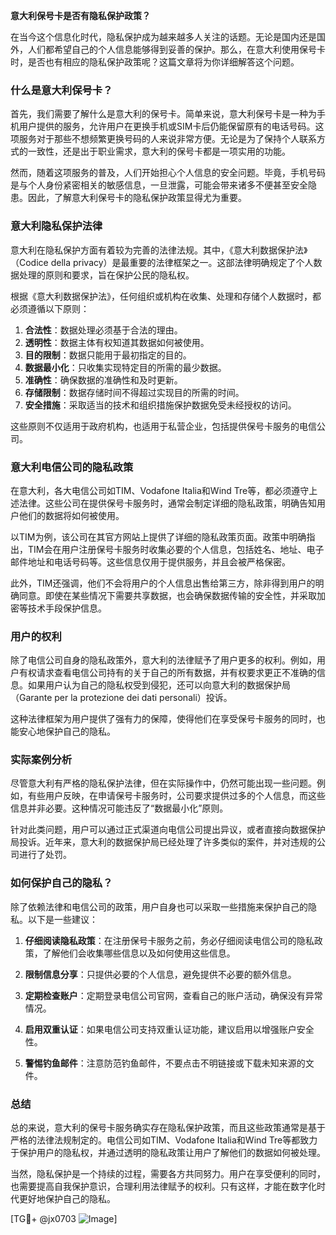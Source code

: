 **意大利保号卡是否有隐私保护政策？**

在当今这个信息化时代，隐私保护成为越来越多人关注的话题。无论是国内还是国外，人们都希望自己的个人信息能够得到妥善的保护。那么，在意大利使用保号卡时，是否也有相应的隐私保护政策呢？这篇文章将为你详细解答这个问题。

### 什么是意大利保号卡？

首先，我们需要了解什么是意大利的保号卡。简单来说，意大利保号卡是一种为手机用户提供的服务，允许用户在更换手机或SIM卡后仍能保留原有的电话号码。这项服务对于那些不想频繁更换号码的人来说非常方便。无论是为了保持个人联系方式的一致性，还是出于职业需求，意大利的保号卡都是一项实用的功能。

然而，随着这项服务的普及，人们开始担心个人信息的安全问题。毕竟，手机号码是与个人身份紧密相关的敏感信息，一旦泄露，可能会带来诸多不便甚至安全隐患。因此，了解意大利保号卡的隐私保护政策显得尤为重要。

### 意大利隐私保护法律

意大利在隐私保护方面有着较为完善的法律法规。其中，《意大利数据保护法》（Codice della privacy）是最重要的法律框架之一。这部法律明确规定了个人数据处理的原则和要求，旨在保护公民的隐私权。

根据《意大利数据保护法》，任何组织或机构在收集、处理和存储个人数据时，都必须遵循以下原则：

1. **合法性**：数据处理必须基于合法的理由。
2. **透明性**：数据主体有权知道其数据如何被使用。
3. **目的限制**：数据只能用于最初指定的目的。
4. **数据最小化**：只收集实现特定目的所需的最少数据。
5. **准确性**：确保数据的准确性和及时更新。
6. **存储限制**：数据存储时间不得超过实现目的所需的时间。
7. **安全措施**：采取适当的技术和组织措施保护数据免受未经授权的访问。

这些原则不仅适用于政府机构，也适用于私营企业，包括提供保号卡服务的电信公司。

### 意大利电信公司的隐私政策

在意大利，各大电信公司如TIM、Vodafone Italia和Wind Tre等，都必须遵守上述法律。这些公司在提供保号卡服务时，通常会制定详细的隐私政策，明确告知用户他们的数据将如何被使用。

以TIM为例，该公司在其官方网站上提供了详细的隐私政策页面。政策中明确指出，TIM会在用户注册保号卡服务时收集必要的个人信息，包括姓名、地址、电子邮件地址和电话号码等。这些信息仅用于提供服务，并且会被严格保密。

此外，TIM还强调，他们不会将用户的个人信息出售给第三方，除非得到用户的明确同意。即使在某些情况下需要共享数据，也会确保数据传输的安全性，并采取加密等技术手段保护信息。

### 用户的权利

除了电信公司自身的隐私政策外，意大利的法律赋予了用户更多的权利。例如，用户有权请求查看电信公司持有的关于自己的所有数据，并有权要求更正不准确的信息。如果用户认为自己的隐私权受到侵犯，还可以向意大利的数据保护局（Garante per la protezione dei dati personali）投诉。

这种法律框架为用户提供了强有力的保障，使得他们在享受保号卡服务的同时，也能安心地保护自己的隐私。

### 实际案例分析

尽管意大利有严格的隐私保护法律，但在实际操作中，仍然可能出现一些问题。例如，有些用户反映，在申请保号卡服务时，公司要求提供过多的个人信息，而这些信息并非必要。这种情况可能违反了“数据最小化”原则。

针对此类问题，用户可以通过正式渠道向电信公司提出异议，或者直接向数据保护局投诉。近年来，意大利的数据保护局已经处理了许多类似的案件，并对违规的公司进行了处罚。

### 如何保护自己的隐私？

除了依赖法律和电信公司的政策，用户自身也可以采取一些措施来保护自己的隐私。以下是一些建议：

1. **仔细阅读隐私政策**：在注册保号卡服务之前，务必仔细阅读电信公司的隐私政策，了解他们会收集哪些信息以及如何使用这些信息。
   
2. **限制信息分享**：只提供必要的个人信息，避免提供不必要的额外信息。

3. **定期检查账户**：定期登录电信公司官网，查看自己的账户活动，确保没有异常情况。

4. **启用双重认证**：如果电信公司支持双重认证功能，建议启用以增强账户安全性。

5. **警惕钓鱼邮件**：注意防范钓鱼邮件，不要点击不明链接或下载未知来源的文件。

### 总结

总的来说，意大利的保号卡服务确实存在隐私保护政策，而且这些政策通常是基于严格的法律法规制定的。电信公司如TIM、Vodafone Italia和Wind Tre等都致力于保护用户的隐私权，并通过透明的隐私政策让用户了解他们的数据如何被处理。

当然，隐私保护是一个持续的过程，需要各方共同努力。用户在享受便利的同时，也需要提高自我保护意识，合理利用法律赋予的权利。只有这样，才能在数字化时代更好地保护自己的隐私。

[TG💪+ @jx0703 ![Image](https://github.com/user-attachments/assets/dbca1d08-cadb-493c-b0ec-ad6f7a83f270)]